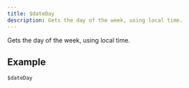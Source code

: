 ```yaml
---
title: $dateDay
description: Gets the day of the week, using local time.
---
```


Gets the day of the week, using local time.
## Example
```eats
$dateDay
```